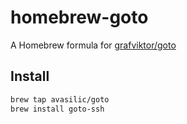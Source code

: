 # homebrew-goto

A Homebrew formula for [grafviktor/goto](https://github.com/grafviktor/goto)

## Install

```sh
brew tap avasilic/goto
brew install goto-ssh
```
